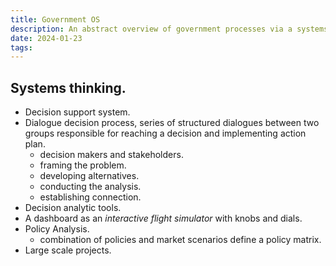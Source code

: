 ```yaml
---
title: Government OS
description: An abstract overview of government processes via a systems thinking model
date: 2024-01-23
tags:
---
```


## Systems thinking.

- Decision support system.
- Dialogue decision process, series of structured dialogues between two groups responsible for reaching a decision and implementing action plan.
  - decision makers and stakeholders.
  - framing the problem.
  - developing alternatives.
  - conducting the analysis.
  - establishing connection.
- Decision analytic tools.
- A dashboard as an *interactive flight simulator* with knobs and dials. 
- Policy Analysis.
  - combination of policies and market scenarios define a policy matrix.
- Large scale projects.
